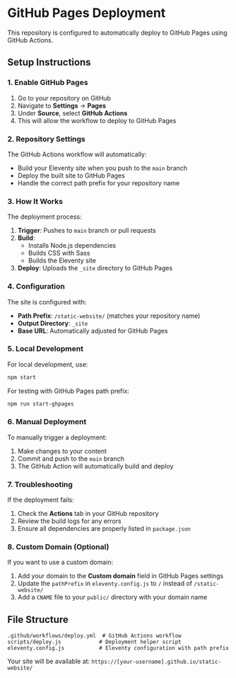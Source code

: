 # GitHub Pages Deployment

This repository is configured to automatically deploy to GitHub Pages using GitHub Actions.

## Setup Instructions

### 1. Enable GitHub Pages

1. Go to your repository on GitHub
2. Navigate to **Settings** → **Pages**
3. Under **Source**, select **GitHub Actions**
4. This will allow the workflow to deploy to GitHub Pages

### 2. Repository Settings

The GitHub Actions workflow will automatically:
- Build your Eleventy site when you push to the `main` branch
- Deploy the built site to GitHub Pages
- Handle the correct path prefix for your repository name

### 3. How It Works

The deployment process:

1. **Trigger**: Pushes to `main` branch or pull requests
2. **Build**: 
   - Installs Node.js dependencies
   - Builds CSS with Sass
   - Builds the Eleventy site
3. **Deploy**: Uploads the `_site` directory to GitHub Pages

### 4. Configuration

The site is configured with:
- **Path Prefix**: `/static-website/` (matches your repository name)
- **Output Directory**: `_site`
- **Base URL**: Automatically adjusted for GitHub Pages

### 5. Local Development

For local development, use:
```bash
npm start
```

For testing with GitHub Pages path prefix:
```bash
npm run start-ghpages
```

### 6. Manual Deployment

To manually trigger a deployment:
1. Make changes to your content
2. Commit and push to the `main` branch
3. The GitHub Action will automatically build and deploy

### 7. Troubleshooting

If the deployment fails:
1. Check the **Actions** tab in your GitHub repository
2. Review the build logs for any errors
3. Ensure all dependencies are properly listed in `package.json`

### 8. Custom Domain (Optional)

If you want to use a custom domain:
1. Add your domain to the **Custom domain** field in GitHub Pages settings
2. Update the `pathPrefix` in `eleventy.config.js` to `/` instead of `/static-website/`
3. Add a `CNAME` file to your `public/` directory with your domain name

## File Structure

```
.github/workflows/deploy.yml  # GitHub Actions workflow
scripts/deploy.js            # Deployment helper script
eleventy.config.js           # Eleventy configuration with path prefix
```

Your site will be available at: `https://[your-username].github.io/static-website/` 
